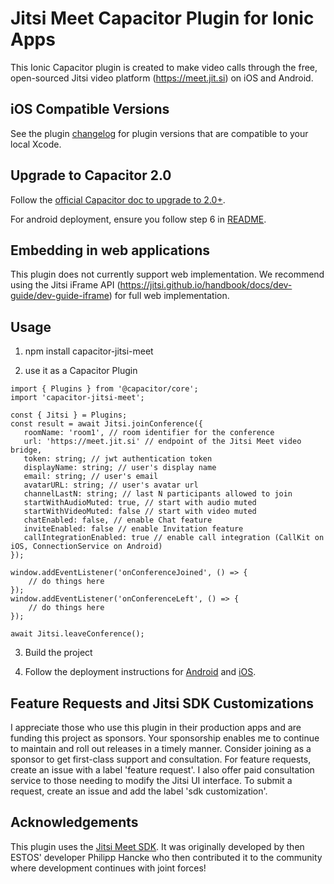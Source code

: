 # Jitsi Meet Capacitor Plugin for Ionic Apps

This Ionic Capacitor plugin is created to make video calls through the free, open-sourced Jitsi video platform (https://meet.jit.si) on iOS and Android.

## iOS Compatible Versions

See the plugin [changelog](https://github.com/calvinckho/capacitor-jitsi-meet/blob/master/CHANGELOG.md) for plugin versions that are compatible to your local Xcode.

## Upgrade to Capacitor 2.0

Follow the [official Capacitor doc to upgrade to 2.0+](https://ionicframework.com/blog/announcing-capacitor-2-0/?utm_campaign=capacitor&utm_source=hs_email&utm_medium=email&utm_content=86094990&_hsenc=p2ANqtz-894lhie-saMpN3lq1GaI2aQiC9cBv-bvtZK-a9UyN5obOCgqkOxIb7yk1IRuJeK-LEsyKKqkZ3uxmmfV8nxqWzZZXInQ&_hsmi=86094990). 

For android deployment, ensure you follow step 6 in [README](android/README.md).

## Embedding in web applications
   
This plugin does not currently support web implementation. We recommend using the Jitsi iFrame API (https://jitsi.github.io/handbook/docs/dev-guide/dev-guide-iframe) for full web implementation.

## Usage

1. npm install capacitor-jitsi-meet

2. use it as a Capacitor Plugin

```
import { Plugins } from '@capacitor/core';
import 'capacitor-jitsi-meet';

const { Jitsi } = Plugins;
const result = await Jitsi.joinConference({
   roomName: 'room1', // room identifier for the conference
   url: 'https://meet.jit.si' // endpoint of the Jitsi Meet video bridge,
   token: string; // jwt authentication token
   displayName: string; // user's display name
   email: string; // user's email
   avatarURL: string; // user's avatar url
   channelLastN: string; // last N participants allowed to join
   startWithAudioMuted: true, // start with audio muted
   startWithVideoMuted: false // start with video muted
   chatEnabled: false, // enable Chat feature
   inviteEnabled: false // enable Invitation feature
   callIntegrationEnabled: true // enable call integration (CallKit on iOS, ConnectionService on Android)
});

window.addEventListener('onConferenceJoined', () => {
    // do things here
});
window.addEventListener('onConferenceLeft', () => {
    // do things here
});

await Jitsi.leaveConference();

```


3. Build the project

4. Follow the deployment instructions for [Android](android/README.md) and [iOS](ios/README.md).

## Feature Requests and Jitsi SDK Customizations

I appreciate those who use this plugin in their production apps and are funding this project as sponsors. Your sponsorship enables me to continue to maintain and roll out releases in a timely manner. Consider joining as a sponsor to get first-class support and consultation. For feature requests, create an issue with a label 'feature request'. I also offer paid consultation service to those needing to modify the Jitsi UI interface. To submit a request, create an issue and add the label 'sdk customization'.

## Acknowledgements

This plugin uses the [Jitsi Meet SDK](https://jitsi.github.io/handbook/docs/dev-guide/dev-guide-mobile). It was originally developed by then ESTOS' developer Philipp Hancke who then contributed it to the community where development continues with joint forces!
